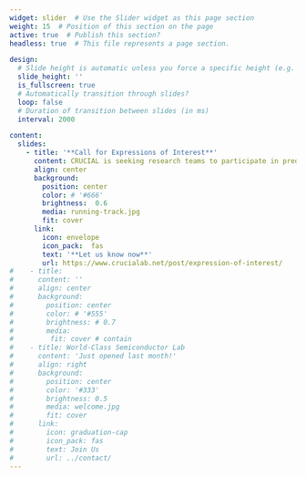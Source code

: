 ```yaml
---
widget: slider  # Use the Slider widget as this page section
weight: 15  # Position of this section on the page
active: true  # Publish this section?
headless: true  # This file represents a page section.

design:
  # Slide height is automatic unless you force a specific height (e.g. '400px')
  slide_height: ''
  is_fullscreen: true
  # Automatically transition through slides?
  loop: false
  # Duration of transition between slides (in ms)
  interval: 2000

content:
  slides:
    - title: '**Call for Expressions of Interest**'
      content: CRUCIAL is seeking research teams to participate in prediction markets for climate-related risks.
      align: center
      background:
        position: center
        color: # '#666'
        brightness:  0.6
        media: running-track.jpg
        fit: cover
      link:
        icon: envelope
        icon_pack:  fas
        text: '**Let us know now**'
        url: https://www.crucialab.net/post/expression-of-interest/
#    - title: 
#      content: ''
#      align: center
#      background:
#        position: center
#        color: # '#555'
#        brightness: # 0.7
#        media: 
#         fit: cover # contain
#    - title: World-Class Semiconductor Lab
#      content: 'Just opened last month!'
#      align: right
#      background:
#        position: center
#        color: '#333'
#        brightness: 0.5
#        media: welcome.jpg
#        fit: cover
#      link:
#        icon: graduation-cap
#        icon_pack: fas
#        text: Join Us
#        url: ../contact/
---
```


